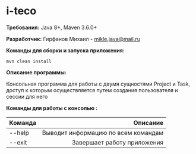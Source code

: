 # i-teco

**Требования:** Java 8+, Maven 3.6.0+

**Разработчик:** Гирфанов Михаил - mikle.java@mail.ru

**Команды для сборки и запуска приложения:**

```mvn clean install```


**Описание программы:**

Консольная программа для работы с двумя сущностями Project и Task, доступ к которым осуществляется путем создания пользователя и сессии для него

**Команды для работы с консолью :**

|  Команда  |             Описание               |
| --------- | ----------------------------------:|
| --help    | Выводит информацию по всем командам|
| --exit    | Завершает работу приложения        |

